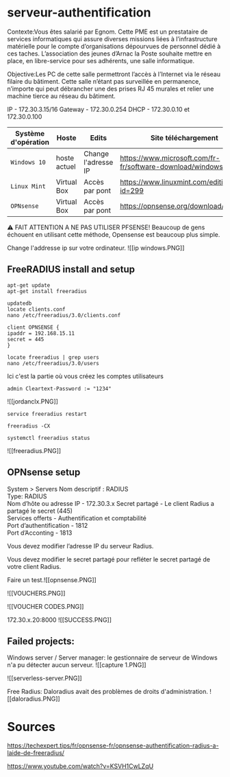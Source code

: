 # serveur-authentification

Contexte:Vous êtes salarié par Egnom. Cette PME est un prestataire de services informatiques qui assure diverses missions liées à l’infrastructure matérielle pour le compte d’organisations dépourvues de personnel dédié à ces taches. L’association des jeunes d’Arnac la Poste souhaite mettre en place, en libre-service pour ses adhérents, une salle informatique.

Objective:Les PC de cette salle permettront l’accès à l’Internet via le réseau filaire du bâtiment. Cette salle n’étant pas surveillée en permanence, n’importe qui peut débrancher une des prises RJ 45 murales et relier une machine tierce au réseau du bâtiment.


IP - 172.30.3.15/16
Gateway - 172.30.0.254
DHCP - 172.30.0.10 et 172.30.0.100


| Système d'opération | Hoste | Edits | Site téléchargement |
| --- | --- | --- | --- |
| `Windows 10` | hoste actuel | Change l'adresse IP | https://www.microsoft.com/fr-fr/software-download/windows10 |
| `Linux Mint` |Virtual Box | Accès par pont | https://www.linuxmint.com/edition.php?id=299  |
| `OPNsense` | Virtual Box | Accès par pont | https://opnsense.org/download/ |
⚠ FAIT ATTENTION A NE PAS UTILISER PFSENSE! Beaucoup de gens échouent en utilisant cette méthode, Opensense est beaucoup plus simple.

Change l'addresse ip sur votre ordinateur.
![[ip windows.PNG]]

## FreeRADIUS install and setup
```
apt-get update
apt-get install freeradius
```

```
updatedb
locate clients.conf
nano /etc/freeradius/3.0/clients.conf
```

```
client OPNSENSE {
ipaddr = 192.168.15.11
secret = 445
}
```

```
locate freeradius | grep users
nano /etc/freeradius/3.0/users
```

Ici c'est la partie où vous créez les comptes utilisateurs 
```
admin Cleartext-Password := "1234"
```
![[jordanclx.PNG]]
```
service freeradius restart
```

```
freeradius -CX
```

```
systemctl freeradius status
```
![[freeradius.PNG]]

## OPNsense setup

System > Servers
Nom descriptif : RADIUS  
Type: RADIUS  
Nom d’hôte ou adresse IP - 172.30.3.x
Secret partagé - Le client Radius a partagé le secret (445)  
Services offerts - Authentification et comptabilité  
Port d’authentification - 1812  
Port d’Acconting - 1813

Vous devez modifier l’adresse IP du serveur Radius.

Vous devez modifier le secret partagé pour refléter le secret partagé de votre client Radius.

Faire un test.![[opnsense.PNG]]


![[VOUCHERS.PNG]]


![[VOUCHER CODES.PNG]]

172.30.x.20:8000
![[SUCCESS.PNG]]


## Failed projects:
Windows server / Server manager:
le gestionnaire de serveur de Windows n'a pu détecter aucun serveur.
![[capture 1.PNG]]

![[serverless-server.PNG]]


Free Radius:
Daloradius avait des problèmes de droits d'administration.
![[daloradius.PNG]]
# Sources
https://techexpert.tips/fr/opnsense-fr/opnsense-authentification-radius-a-laide-de-freeradius/


https://www.youtube.com/watch?v=KSVH1CwLZqU